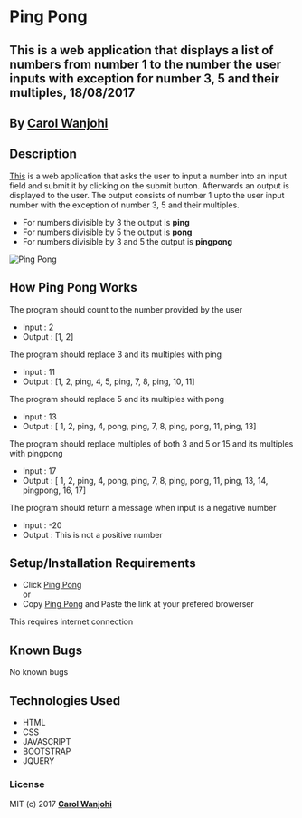 # Ping Pong

## This is a web application that displays a list of numbers from number 1 to the number the user inputs with exception for number 3, 5 and their multiples, 18/08/2017

## By **[Carol Wanjohi](https://github.com/carolwanjohi)**

## Description

[This](https://carolwanjohi.github.io/ping-pong/) is a web application that asks the user to input a number into an input field and submit it by clicking on the submit button. Afterwards an output is displayed to the user. The output consists of number 1 upto the user input number with the exception of number 3, 5 and their multiples.
- For numbers divisible by 3 the output is **ping**
- For numbers divisible by 5 the output is **pong**
- For numbers divisible by 3 and 5 the output is **pingpong** 

![Ping Pong](img/ping-pong-screenshot.jpeg)

## How Ping Pong Works

The program should count to the number provided by the user
- Input : 2
- Output : [1, 2]

The program should replace 3 and its multiples with ping
- Input : 11
- Output :  [1, 2, ping, 4, 5, ping, 7, 8, ping, 10, 11] 

The program should replace 5 and its multiples with pong
- Input : 13
- Output :  [ 1, 2, ping, 4, pong, ping, 7, 8, ping, pong, 11, ping, 13]

The program should replace multiples of both 3 and 5 or 15 and its multiples with pingpong
- Input : 17
- Output :  [ 1, 2, ping, 4, pong, ping, 7, 8, ping, pong, 11, ping, 13, 14, pingpong, 16, 17]

The program should return a message when input is a negative number
- Input : -20
- Output : This is not a positive number

## Setup/Installation Requirements

* Click [Ping Pong](https://carolwanjohi.github.io/ping-pong/) <br/>
  or <br/>
* Copy [Ping Pong](https://carolwanjohi.github.io/ping-pong/) and  Paste the link at your prefered browerser

This requires internet connection

## Known Bugs

No known bugs

## Technologies Used

- HTML
- CSS
- JAVASCRIPT
- BOOTSTRAP
- JQUERY

### License

MIT (c) 2017 **[Carol Wanjohi](https://github.com/carolwanjohi)**
